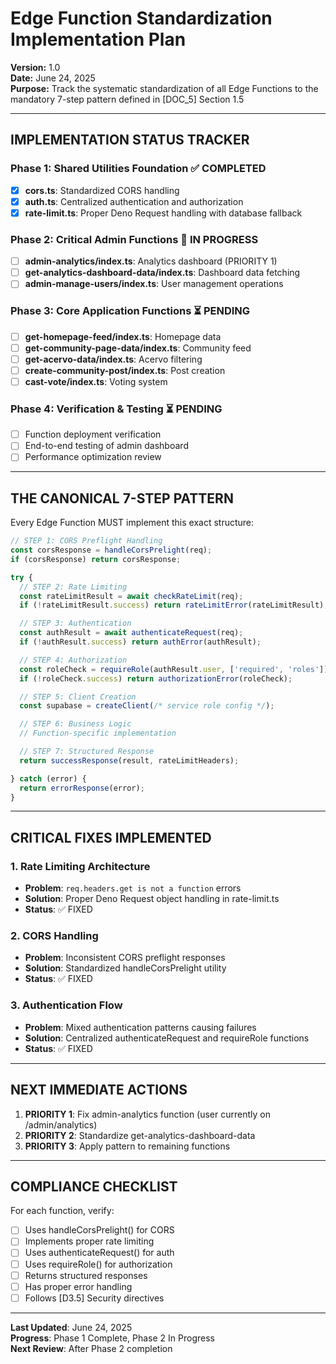 
# Edge Function Standardization Implementation Plan

**Version:** 1.0  
**Date:** June 24, 2025  
**Purpose:** Track the systematic standardization of all Edge Functions to the mandatory 7-step pattern defined in [DOC_5] Section 1.5

---

## IMPLEMENTATION STATUS TRACKER

### Phase 1: Shared Utilities Foundation ✅ COMPLETED
- [x] **cors.ts**: Standardized CORS handling
- [x] **auth.ts**: Centralized authentication and authorization
- [x] **rate-limit.ts**: Proper Deno Request handling with database fallback

### Phase 2: Critical Admin Functions 🔄 IN PROGRESS
- [ ] **admin-analytics/index.ts**: Analytics dashboard (PRIORITY 1)
- [ ] **get-analytics-dashboard-data/index.ts**: Dashboard data fetching
- [ ] **admin-manage-users/index.ts**: User management operations

### Phase 3: Core Application Functions ⏳ PENDING
- [ ] **get-homepage-feed/index.ts**: Homepage data
- [ ] **get-community-page-data/index.ts**: Community feed
- [ ] **get-acervo-data/index.ts**: Acervo filtering
- [ ] **create-community-post/index.ts**: Post creation
- [ ] **cast-vote/index.ts**: Voting system

### Phase 4: Verification & Testing ⏳ PENDING
- [ ] Function deployment verification
- [ ] End-to-end testing of admin dashboard
- [ ] Performance optimization review

---

## THE CANONICAL 7-STEP PATTERN

Every Edge Function MUST implement this exact structure:

```typescript
// STEP 1: CORS Preflight Handling
const corsResponse = handleCorsPrelight(req);
if (corsResponse) return corsResponse;

try {
  // STEP 2: Rate Limiting
  const rateLimitResult = await checkRateLimit(req);
  if (!rateLimitResult.success) return rateLimitError(rateLimitResult);

  // STEP 3: Authentication
  const authResult = await authenticateRequest(req);
  if (!authResult.success) return authError(authResult);

  // STEP 4: Authorization
  const roleCheck = requireRole(authResult.user, ['required', 'roles']);
  if (!roleCheck.success) return authorizationError(roleCheck);

  // STEP 5: Client Creation
  const supabase = createClient(/* service role config */);

  // STEP 6: Business Logic
  // Function-specific implementation

  // STEP 7: Structured Response
  return successResponse(result, rateLimitHeaders);

} catch (error) {
  return errorResponse(error);
}
```

---

## CRITICAL FIXES IMPLEMENTED

### 1. Rate Limiting Architecture
- **Problem**: `req.headers.get is not a function` errors
- **Solution**: Proper Deno Request object handling in rate-limit.ts
- **Status**: ✅ FIXED

### 2. CORS Handling
- **Problem**: Inconsistent CORS preflight responses
- **Solution**: Standardized handleCorsPrelight utility
- **Status**: ✅ FIXED

### 3. Authentication Flow
- **Problem**: Mixed authentication patterns causing failures
- **Solution**: Centralized authenticateRequest and requireRole functions
- **Status**: ✅ FIXED

---

## NEXT IMMEDIATE ACTIONS

1. **PRIORITY 1**: Fix admin-analytics function (user currently on /admin/analytics)
2. **PRIORITY 2**: Standardize get-analytics-dashboard-data
3. **PRIORITY 3**: Apply pattern to remaining functions

---

## COMPLIANCE CHECKLIST

For each function, verify:
- [ ] Uses handleCorsPrelight() for CORS
- [ ] Implements proper rate limiting
- [ ] Uses authenticateRequest() for auth
- [ ] Uses requireRole() for authorization
- [ ] Returns structured responses
- [ ] Has proper error handling
- [ ] Follows [D3.5] Security directives

---

**Last Updated**: June 24, 2025  
**Progress**: Phase 1 Complete, Phase 2 In Progress  
**Next Review**: After Phase 2 completion
